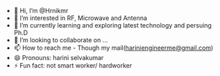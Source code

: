 - 👋 Hi, I’m @Hrnikmr
- 👀 I’m interested in RF, Microwave and Antenna 
- 🌱 I’m currently learning and exploring latest technology and persuing Ph.D
- 💞️ I’m looking to collaborate on ...
- 📫 How to reach me - Though my mail(hariniengineerme@gmail.com)
- 😄 Pronouns: harini selvakumar
- ⚡ Fun fact: not smart worker/ hardworker

<!---
Hrnikmr/Hrnikmr is a ✨ special ✨ repository because its `README.md` (this file) appears on your GitHub profile.
You can click the Preview link to take a look at your changes.
--->
